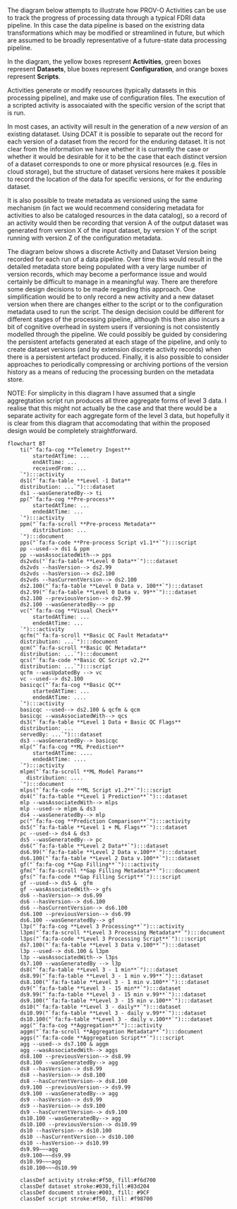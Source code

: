 The diagram below attempts to illustrate how PROV-O Activities can be use to track the progress of processing data through a typical FDRI data pipeline. In this case the data pipeline is based on the existring data transformations which may be modified or streamlined in future, but which are assumed to be broadly representative of a future-state data processing pipeline.

In the diagram, the yellow boxes represent **Activities**, green boxes represent  **Datasets**, blue boxes represent **Configuration**, and orange boxes represent **Scripts**.

Activities generate or modify resources (typically datasets in this processing pipeline), and make use of configuration files. The execution of a scripted activity is assocaiated with the specific version of the script that is run.

In most cases, an activity will result in the generation of a *new version* of an existing datataset. Using DCAT it is possible to separate out the record for each version of a dataset from the record for the enduring dataset. It is not clear from the information we have whether it is currently the case or whether it would be desirable for it to be the case that each distinct version of a dataset corresponds to one or more physical resources (e.g. files in cloud storage), but the structure of dataset versions here makes it possible to record the location of the data for specific versions, or for the enduring dataset.

It is also possible to treate metadata as versioned using the same mechanism (in fact we would recommend considering metadata for activities to also be cataloged resources in the data catalog), so a record of an activity would then be recording that version A of the output dataset was generated from version X of the input dataset, by version Y of the script running with version Z of the configuration metadata.

The diagram below shows a discrete Activity and Dataset Version being recorded for each run of a data pipeline. Over 
time this would result in the detailed metadata store being populated with a very large number of version records, which
may become a performance issue and would certainly be difficult to manage in a meaningful way. There are therefore some
design decisions to be made regarding this approach. One simplification would be to only record a new activity and a 
new dataset version when there are changes either to the script or to the configuration metadata used to run the script.
The design decision could be different for different stages of the processing pipeline, although this then also incurs
a bit of cognitive overhead in system users if versioning is not consistently modelled through the pipeline. We could
possibly be guided by considering the persistent artefacts generated at each stage of the pipeline, and only to create
dataset versions (and by extension discrete activity records) when there is a persistent artefact produced. Finally,
it is also possible to consider approaches to periodically compressing or archiving portions of the version history as
a means of reducing the processing burden on the metadata store. 

NOTE: For simplicity in this diagram I have assumed that a single aggregtation script run produces all three aggregate forms of level 3 data. I realise that this might not actually be the case and that there would be a separate activity for each aggregate form of the level 3 data, but hopefully it is clear from this diagram that accomodating that within the proposed design would be completely straightforward.

```mermaid
flowchart BT
    ti("`fa:fa-cog **Telemetry Ingest**
        startedAtTime: ...
        endAtTime: ...
        receivedFrom: ...
    `"):::activity
    ds1("`fa:fa-table **Level -1 Data**
    distribution: ...`"):::dataset
    ds1 --wasGeneratedBy--> ti
    pp("`fa:fa-cog **Pre-process**
        startedAtTime: ...
        endedAtTime: ...
    `"):::activity
    ppm("`fa:fa-scroll **Pre-process Metadata**
        distribution: ...
    `"):::document
    pps("`fa:fa-code **Pre-process Script v1.1**`"):::script
    pp --used--> ds1 & ppm
    pp --wasAssociatedWith--> pps
    ds2vds("`fa:fa-table **Level 0 Data**`"):::dataset
    ds2vds --hasVersion--> ds2.99
    ds2vds --hasVersion--> ds2.100
    ds2vds --hasCurrentVersion--> ds2.100
    ds2.100("`fa:fa-table **Level 0 Data v. 100**`"):::dataset
    ds2.99("`fa:fa-table **Level 0 Data v. 99**`"):::dataset
    ds2.100 --previousVersion--> ds2.99
    ds2.100 --wasGeneratedBy--> pp
    vc("`fa:fa-cog **Visual Check**
        startedAtTime: ...
        endedAtTime: ...
    `"):::activity
    qcfm("`fa:fa-scroll **Basic QC Fault Metadata**
    distribution: ...`"):::document
    qcm("`fa:fa-scroll **Basic QC Metadata**
    distribution: ...`"):::document
    qcs("`fa:fa-code **Basic QC Script v2.2**
    distribution: ...`"):::script
    qcfm --wasUpdatedBy --> vc
    vc --used--> ds2.100
    basicqc("`fa:fa-cog **Basic QC**
        startedAtTime: ...
        endedAtTime: ....
    `"):::activity
    basicqc --used--> ds2.100 & qcfm & qcm
    basicqc --wasAssociatedWith--> qcs
    ds3("`fa:fa-table **Level 1 Data + Basic QC Flags**
    distribution: ...
    servedBy: ...`"):::dataset
    ds3 --wasGeneratedBy--> basicqc
    mlp("`fa:fa-cog **ML Prediction**
        startedAtTime: ....
        endedAtTime: ....
    `"):::activity
    mlpm("`fa:fa-scroll **ML Model Params**
      distribution: ....
    `"):::document
    mlps("`fa:fa-code **ML Script v1.2**`"):::script
    ds4("`fa:fa-table **Level 1 Prediction**`"):::dataset
    mlp --wasAssociatedWith--> mlps
    mlp --used--> mlpm & ds3
    ds4 --wasGeneratedBy--> mlp
    pc("`fa:fa-cog **Prediction Comparison**`"):::activity
    ds5("`fa:fa-table **Level 1 + ML Flags**`"):::dataset
    pc --used--> ds4 & ds3
    ds5 --wasGeneratedBy--> pc
    ds6("`fa:fa-table **Level 2 Data**`"):::dataset
    ds6.99("`fa:fa-table **Level 2 Data v.100**`"):::dataset
    ds6.100("`fa:fa-table **Level 2 Data v.100**`"):::dataset
    gf("`fa:fa-cog **Gap Filling**`"):::activity
    gfm("`fa:fa-scroll **Gap Filling Metadata**`"):::document
    gfs("`fa:fa-code **Gap Filling Script**`"):::script
    gf --used--> ds5 &  gfm
    gf --wasAssociatedWith--> gfs
    ds6 --hasVersion--> ds6.99
    ds6 --hasVersion--> ds6.100
    ds6 --hasCurrentVersion--> ds6.100
    ds6.100 --previousVersion--> ds6.99
    ds6.100 --wasGeneratedBy--> gf
    l3p("`fa:fa-cog **Level 3 Processing**`"):::activity
    l3pm("`fa:fa-scroll **Level 3 Processing Metadata**`"):::document
    l3ps("`fa:fa-code **Level 3 Processing Script**`"):::script
    ds7.100("`fa:fa-table **Level 3 Data v.100**`"):::dataset
    l3p --used--> ds6.100 & l3pm
    l3p --wasAssociatedWith--> l3ps
    ds7.100 --wasGeneratedBy --> l3p
    ds8("`fa:fa-table **Level 3 - 1 min**`"):::dataset
    ds8.99("`fa:fa-table **Level 3 - 1 min v.99**`"):::dataset
    ds8.100("`fa:fa-table **Level 3 - 1 min v.100**`"):::dataset
    ds9("`fa:fa-table **Level 3 - 15 min**`"):::dataset
    ds9.99("`fa:fa-table **Level 3 - 15 min v.99**`"):::dataset
    ds9.100("`fa:fa-table **Level 3 - 15 min v.100**`"):::dataset
    ds10("`fa:fa-table **Level 3 - daily**`"):::dataset
    ds10.99("`fa:fa-table **Level 3 - daily v.99**`"):::dataset
    ds10.100("`fa:fa-table **Level 3 - daily v.100**`"):::dataset
    agg("`fa:fa-cog **Aggregation**`"):::activity
    aggm("`fa:fa-scroll **Aggregation Metadata**`"):::document
    aggs("`fa:fa-code **Aggregation Script**`"):::script
    agg --used--> ds7.100 & aggm
    agg --wasAssociatedWith--> aggs
    ds8.100 --previousVersion--> ds8.99
    ds8.100 --wasGeneratedBy--> agg
    ds8 --hasVersion--> ds8.99
    ds8 --hasVersion--> ds8.100
    ds8 --hasCurrentVersion--> ds8.100
    ds9.100 --previousVersion--> ds9.99
    ds9.100 --wasGeneratedBy--> agg
    ds9 --hasVersion--> ds9.99
    ds9 --hasVersion--> ds9.100
    ds9 --hasCurrentVersion--> ds9.100
    ds10.100 --wasGeneratedBy--> agg
    ds10.100 --previousVersion--> ds10.99
    ds10 --hasVersion--> ds10.100
    ds10 --hasCurrentVersion--> ds10.100
    ds10 --hasVersion--> ds10.99
    ds9.99~~~agg
    ds9.100~~~ds9.99
    ds10.99~~~agg
    ds10.100~~~ds10.99

    classDef activity stroke:#f50, fill:#f6d700
    classDef dataset stroke:#030,fill:#83d204
    classDef document stroke:#003, fill: #9CF
    classDef script stroke:#f50, fill: #f98700
```

